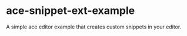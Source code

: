 ace-snippet-ext-example
=======================

A simple ace editor example that creates custom snippets in your editor.
